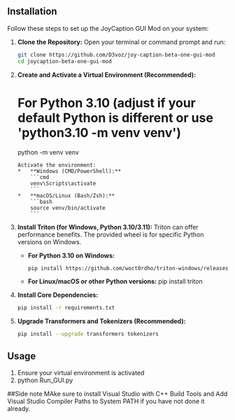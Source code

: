 ## Installation

Follow these steps to set up the JoyCaption GUI Mod on your system:

1.  **Clone the Repository:**
    Open your terminal or command prompt and run:
    ```bash
    git clone https://github.com/D3voz/joy-caption-beta-one-gui-mod
    cd joycaption-beta-one-gui-mod
    ```
2.  **Create and Activate a Virtual Environment (Recommended):**

    # For Python 3.10 (adjust if your default Python is different or use 'python3.10 -m venv venv')
    python -m venv venv
    ```
    Activate the environment:
    *   **Windows (CMD/PowerShell):**
        ```cmd
        venv\Scripts\activate
        ```
    *   **macOS/Linux (Bash/Zsh):**
        ```bash
        source venv/bin/activate
        ```
3.  **Install Triton (for Windows, Python 3.10/3.11):**
    Triton can offer performance benefits. The provided wheel is for specific Python versions on Windows.
    *   **For Python 3.10 on Windows:**
        ```bash
        pip install https://github.com/woct0rdho/triton-windows/releases/download/v3.1.0-windows.post8/triton-3.1.0-cp310-cp310-win_amd64.whl
    *   **For Linux/macOS or other Python versions:**
        pip install triton
4.  **Install Core Dependencies:**
    ```bash
    pip install -r requirements.txt
    ```

5.  **Upgrade Transformers and Tokenizers (Recommended):**
    ```bash
    pip install --upgrade transformers tokenizers
    ```

## Usage

1.  Ensure your virtual environment is activated
2.  python Run_GUI.py


##Side note
MAke sure to install  Visual Studio with C++ Build Tools  and Add Visual Studio Compiler Paths to System PATH if you have not done it already. 
   
